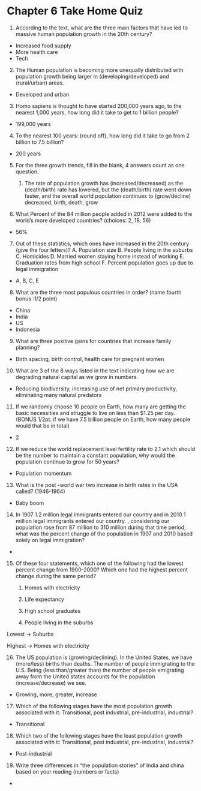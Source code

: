 # Chapter 6 Take Home Quiz


1. According to the text, what are the three main factors that have led to
   massive human population growth in the 20th century?
 
- Increased food supply
- More health care
- Tech

2. The Human population is becoming more unequally distributed with population
   growth being larger in (developing/developed) and (rural/urban) areas.

- Developed and urban

3. Homo sapiens is thought to have started 200,000 years ago, to the nearest
   1,000 years, how long did it take to get to 1 billion people?

- 199,000 years 

4. To the nearest 100 years: (round off), how long did it take to go from 2
   billion to 7.5 billion?

- 200 years

5. For the three growth trends, fill in the blank, 4 answers count as one
   question.
    1. The rate of population growth has (increased/decreased) as the
       (death/birth) rate has lowered, but the (death/birth) rate went down
       faster, and the overall world population continues to (grow/decline)
       decreased, birth, death, grow
    

6. What Percent of the 84 million people added in 2012 were added to the
   world’s more developed countries? (choices: 2, 18, 56)
- 56%

7. Out of these statistics, which ones have increased in the 20th century (give
   the four letters)?  A.  Population size B. People living in the suburbs   C.
   Homicides    D. Married women staying home instead of working  E. Graduation
   rates from high school  F. Percent population goes up due to legal
   immigration
- A, B, C, E

8. What are the three most populous countries in order? (name fourth bonus :1/2
   point)
- China
- India
- US
- Indonesia

9. What are three positive gains for countries that increase family planning?

- Birth spacing, birth control, health care for pregnant women

10. What are 3 of the 8 ways listed in the text indicating how we are degrading
    natural capital as we grow in numbers.

- Reducing biodiversity, increasing use of net primary productivity,
  eliminating many natural predators

11. If we randomly choose 10 people on Earth, how many are getting the basic
    necessities and struggle to live on less than $1.25 per day.  (BONUS 1/2pt:
    if we have 7.5 billion people on Earth, how many people would that be in
    total)

- 2

12. If we reduce the world replacement level fertility rate  to 2.1 which
    should be the number to maintain a constant population, why would the
    population continue to grow for  50 years?

- Population momentum

13. What is the post -world war two increase in birth rates in the USA called?
    (1946-1964)

- Baby boom

14. In 1907 1.2 million legal immigrants entered our country and in 2010 1
    million legal immigrants entered our country.  , considering our population
    rose from 87 million to 310 million during that time period, what was the
    percent change of the population in 1907 and 2010 based solely on legal
    immigration?

- 

15. Of these four statements, which one of the following had the lowest percent
    change from 1900-2000?  Which one had the highest percent change during the
    same period?
    1. Homes with electricity

    2. Life expectancy

    3. High school graduates

    4. People living in the suburbs

Lowest -> Suburbs

Highest -> Homes with electricity

16. The US population is (growing/declining). In the United States, we have
    (more/less) births than deaths.  The number of people immigrating to the
    U.S. Being (less than/greater than) the number of people emigrating away
    from the United states accounts for the population (increase/decrease) we
    see.

- Growing, more, greater, increase

17. Which of the following stages have the most population growth associated
    with it: Transitional, post industrial, pre-industrial, industrial?

- Transitional

18. Which two of the following stages have the least population growth
    associated with it: Transitional, post industrial, pre-industrial,
    industrial?

- Post-industrial 

19. Write three differences in “the population stories” of India and china
    based on your reading (numbers or facts)

- 

